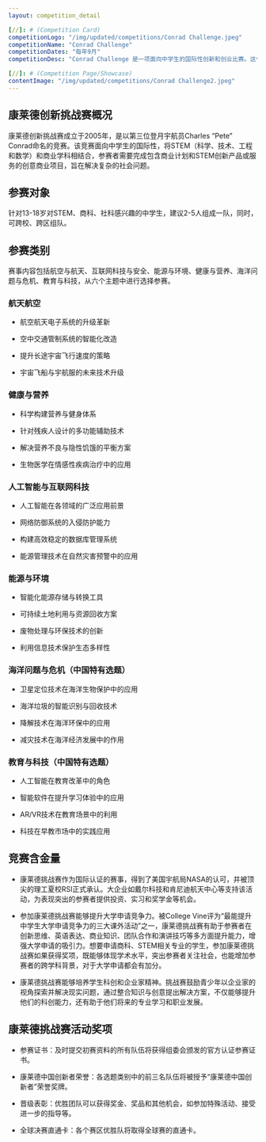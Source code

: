```yaml
---
layout: competition_detail

[//]: # (Competition Card)
competitionLogo: "/img/updated/competitions/Conrad Challenge.jpeg"
competitionName: "Conrad Challenge"
competitionDates: "每年9月"
competitionDesc: "Conrad Challenge 是一项面向中学生的国际性创新和创业比赛。这个比赛鼓励学生们利用STEM（科学、技术、工程和数学）原理，解决现实世界的挑战。"

[//]: # (Competition Page/Showcase)
contentImage: "/img/updated/competitions/Conrad Challenge2.jpeg"
---
```


## 康莱德创新挑战赛概况

康莱德创新挑战赛成立于2005年，是以第三位登月宇航员Charles “Pete” Conrad命名的竞赛。该竞赛面向中学生的国际性，将STEM（科学、技术、工程和数学）和商业学科相结合，参赛者需要完成包含商业计划和STEM创新产品或服务的创意商业项目，旨在解决复杂的社会问题。

## 参赛对象

针对13-18岁对STEM、商科、社科感兴趣的中学生，建议2-5人组成一队，同时，可跨校、跨区组队。

## 参赛类别

赛事内容包括航空与航天、互联网科技与安全、能源与环境、健康与营养、海洋问题与危机、教育与科技，从六个主题中进行选择参赛。

### 航天航空

+ 航空航天电子系统的升级革新
  
+ 空中交通管制系统的智能化改造
  
+ 提升长途宇宙飞行速度的策略
  
+ 宇宙飞船与宇航服的未来技术升级

### 健康与营养

+ 科学构建营养与健身体系

+ 针对残疾人设计的多功能辅助技术

+ 解决营养不良与隐性饥饿的平衡方案

+ 生物医学在情感性疾病治疗中的应用

### 人工智能与互联网科技

+ 人工智能在各领域的广泛应用前景

+ 网络防御系统的入侵防护能力

+ 构建高效稳定的数据库管理系统

+ 能源管理技术在自然灾害预警中的应用

### 能源与环境

+ 智能化能源存储与转换工具

+ 可持续土地利用与资源回收方案

+ 废物处理与环保技术的创新

+ 利用信息技术保护生态多样性

### 海洋问题与危机（中国特有选题）

+ 卫星定位技术在海洋生物保护中的应用

+ 海洋垃圾的智能识别与回收技术

+ 降解技术在海洋环保中的应用

+ 减灾技术在海洋经济发展中的作用

### 教育与科技（中国特有选题）

+ 人工智能在教育改革中的角色

+ 智能软件在提升学习体验中的应用

+ AR/VR技术在教育场景中的利用

+ 科技在早教市场中的实践应用

## 竞赛含金量

+ 康莱德挑战赛作为国际认证的赛事，得到了美国宇航局NASA的认可，并被顶尖的理工夏校RSI正式承认。大企业如戴尔科技和肯尼迪航天中心等支持该活动，为表现突出的参赛者提供投资、实习和奖学金等机会。

+ 参加康莱德挑战赛能够提升大学申请竞争力。被College Vine评为“最能提升中学生大学申请竞争力的三大课外活动”之一，康莱德挑战赛有助于参赛者在创新思维、英语表达、商业知识、团队合作和演讲技巧等多方面提升能力，增强大学申请的吸引力。想要申请商科、STEM相关专业的学生，参加康莱德挑战赛如果获得奖项，既能够体现学术水平，突出参赛者关注社会，也能增加参赛者的跨学科背景，对于大学申请都会有加分。

+ 康莱德挑战赛能够培养学生科创和企业家精神。挑战赛鼓励青少年以企业家的视角探索并解决现实问题，通过整合知识与创意提出解决方案，不仅能够提升他们的科创能力，还有助于他们将来的专业学习和职业发展。

## 康莱德挑战赛活动奖项

+ 参赛证书：及时提交初赛资料的所有队伍将获得组委会颁发的官方认证参赛证书。

+ 康莱德中国创新者荣誉：各选题类别中的前三名队伍将被授予“康莱德中国创新者”荣誉奖牌。

+ 晋级表彰：优胜团队可以获得奖金、奖品和其他机会，如参加特殊活动、接受进一步的指导等。

+ 全球决赛直通卡：各个赛区优胜队将取得全球赛的直通卡。





